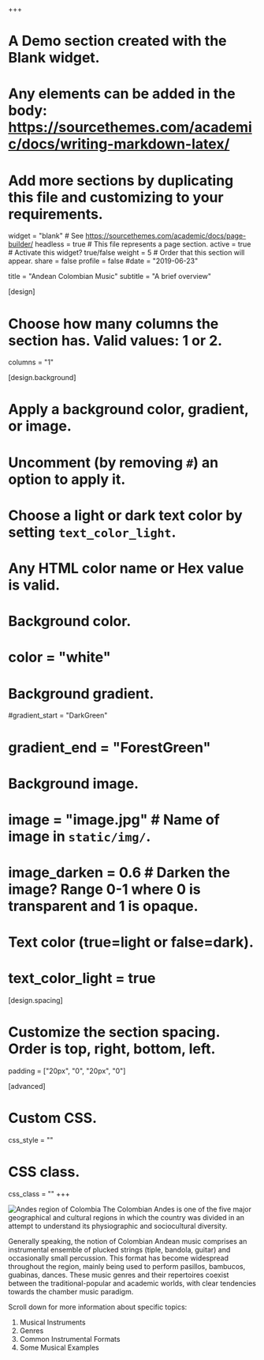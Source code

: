 +++
# A Demo section created with the Blank widget.
# Any elements can be added in the body: https://sourcethemes.com/academic/docs/writing-markdown-latex/
# Add more sections by duplicating this file and customizing to your requirements.

widget = "blank"  # See https://sourcethemes.com/academic/docs/page-builder/
headless = true  # This file represents a page section.
active = true  # Activate this widget? true/false
weight = 5  # Order that this section will appear.
share = false
profile = false
#date = "2019-06-23"


title = "Andean Colombian Music"
subtitle = "A brief overview"

[design]
  # Choose how many columns the section has. Valid values: 1 or 2.
  columns = "1"

[design.background]
  # Apply a background color, gradient, or image.
  #   Uncomment (by removing `#`) an option to apply it.
  #   Choose a light or dark text color by setting `text_color_light`.
  #   Any HTML color name or Hex value is valid.

  # Background color.
  # color = "white"
  
  # Background gradient.
  #gradient_start = "DarkGreen"
  # gradient_end = "ForestGreen"
  
  # Background image.
  # image = "image.jpg"  # Name of image in `static/img/`.
  # image_darken = 0.6  # Darken the image? Range 0-1 where 0 is transparent and 1 is opaque.

  # Text color (true=light or false=dark).
  # text_color_light = true

[design.spacing]
  # Customize the section spacing. Order is top, right, bottom, left.
  padding = ["20px", "0", "20px", "0"]

[advanced]
 # Custom CSS. 
 css_style = ""
 
 # CSS class.
 css_class = ""
+++

![Andes region of Colombia](/img/andes_small.png#floatright)
The Colombian Andes is one of the five major geographical and cultural regions in which the country was divided in an attempt to understand its physiographic and sociocultural diversity.

Generally speaking, the notion of Colombian Andean music comprises an instrumental ensemble of plucked strings (tiple, bandola, guitar) and occasionally small percussion. 
This format has become widespread throughout the region, mainly being used to perform pasillos, bambucos, guabinas, dances. 
These music genres and their repertoires coexist between the traditional-popular and academic worlds, with clear tendencies towards the chamber music paradigm. 

Scroll down for more information about specific topics:

1. Musical Instruments
2. Genres
3. Common Instrumental Formats
4. Some Musical Examples

